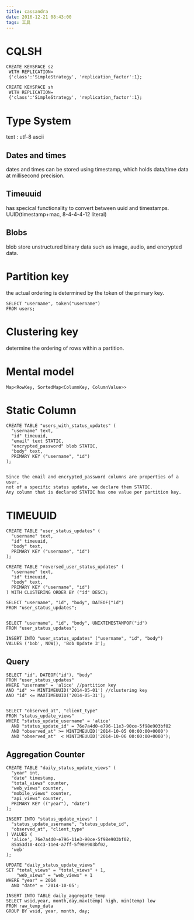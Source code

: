 ```yaml
---
title: cassandra
date: 2016-12-21 08:43:00
tags: 工具
---
```


# CQLSH

```
CREATE KEYSPACE sz
 WITH REPLICATION=
 {'class':'SimpleStrategy', 'replication_factor':1};

CREATE KEYSPACE sh
 WITH REPLICATION=
 {'class':'SimpleStrategy', 'replication_factor':1}; 

```

# Type System
text : utf-8
ascii
## Dates and times
dates and times can be stored using timestamp, which holds data/time data at millisecond precision.
## Timeuuid
has specical functionality to convert between uuid and timestamps.
UUID(timestamp+mac, 8-4-4-4-12 literal)
## Blobs
blob store unstructured binary data such as image, audio, and encrypted data.

# Partition key
the actual ordering is determined by the token of the primary key.
```
SELECT "username", token("username")
FROM users;

```
# Clustering key
determine the ordering of rows within a partition.

# Mental model 
```
Map<RowKey, SortedMap<ColumnKey, ColumnValue>>
```
# Static Column
```
CREATE TABLE "users_with_status_updates" (
  "username" text,
  "id" timeuuid,
  "email" text STATIC,
  "encrypted_password" blob STATIC,
  "body" text,
  PRIMARY KEY ("username", "id")
);


Since the email and encrypted_password columns are properties of a user, 
not of a specific status update, we declare them STATIC. 
Any column that is declared STATIC has one value per partition key. 
```
# TIMEUUID
```
CREATE TABLE "user_status_updates" (
  "username" text,
  "id" timeuuid,
  "body" text,
  PRIMARY KEY ("username", "id")
);

CREATE TABLE "reversed_user_status_updates" (
  "username" text,
  "id" timeuuid,
  "body" text,
  PRIMARY KEY ("username", "id")
) WITH CLUSTERING ORDER BY ("id" DESC);

SELECT "username", "id", "body", DATEOF("id")
FROM "user_status_updates";


SELECT "username", "id", "body", UNIXTIMESTAMPOF("id")
FROM "user_status_updates";

INSERT INTO "user_status_updates" ("username", "id", "body")
VALUES ('bob', NOW(), 'Bob Update 3');
```
## Query
```
SELECT "id", DATEOF("id"), "body"
FROM "user_status_updates"
WHERE "username" = 'alice' //partition key
AND "id" >= MINTIMEUUID('2014-05-01') //clustering key
AND "id" <= MAXTIMEUUID('2014-05-31');


SELECT "observed_at", "client_type"
FROM "status_update_views"
WHERE "status_update_username" = 'alice'
  AND "status_update_id" = 76e7a4d0-e796-11e3-90ce-5f98e903bf02
  AND "observed_at" >= MINTIMEUUID('2014-10-05 00:00:00+0000')
  AND "observed_at"  < MINTIMEUUID('2014-10-06 00:00:00+0000');

```

## Aggregation Counter
```
CREATE TABLE "daily_status_update_views" (
  "year" int,
  "date" timestamp,
  "total_views" counter,
  "web_views" counter,
  "mobile_views" counter,
  "api_views" counter,
  PRIMARY KEY (("year"), "date")
);

INSERT INTO "status_update_views" (
  "status_update_username", "status_update_id",
  "observed_at", "client_type"
) VALUES (
  'alice', 76e7a4d0-e796-11e3-90ce-5f98e903bf02,
  85a53d10-4cc3-11e4-a7ff-5f98e903bf02,
  'web'
);

UPDATE "daily_status_update_views"
SET "total_views" = "total_views" + 1,
    "web_views" = "web_views" + 1
WHERE "year" = 2014
  AND "date" = '2014-10-05';

INSERT INTO TABLE daily_aggregate_temp
SELECT wsid,year, month,day,max(temp) high, min(temp) low
FROM raw_temp_data
GROUP BY wsid, year, month, day;

```

